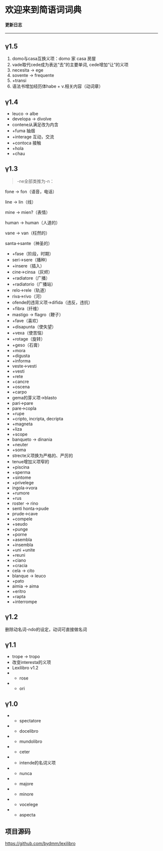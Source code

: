 # 欢迎来到简语词词典

#### 更新日志

***

## γ1.5
1. domo与casa互换义项：domo 家 casa 房屋
2. vade取代cede成为表达“去”的主要单词, cede增加“让”的义项
3. necesita → ege
4. sovente → frequente
5. +transi
6. 语法书增加经历体habe + v.相关内容（动词章）


## γ1.4

* leuco → albe
* developa → divolve
* contene从满足改为内含
* +fuma 抽烟
* +interage 互动，交流
* +contoca 接触
* +hola
* +chau

## γ1.3

> -ne全部类推为-n：

fone → fon（语音，电话）

line → lin（线）

mine → mien?（表情）

human → human（人道的）

vane → van（枉然的）

santa→sante（神圣的）

* +fase（阶段，时期）
* seri→sere（播种）
* +insere（插入）
* cine→cinsa（灰烬）
* +radiatore（广播）
* +radiatorio（广播站）
* relo→rele（轨道）
* riva→rivo（河）
* ofende的违背义项→difida（违反，违抗）
* +fibra（纤维）
* mastigo → flagro（鞭子）
* +fave（喜欢）
* +disapunta（使失望）
* +vexa（使苦恼）
* +rotage（旋转）
* +geso（石膏）
* +mora
* +digusta
* +informa
* veste→vesti
* +vesti
* +rete
* +cancre
* +oscena
* +carpo
* gema的芽义项→blasto
* pari→pare
* pare→copla
* +rupe
* +cripto, incripta, decripta
* +magneta
* +liza
* +scope
* banqueto → dinania
* +neuter
* +soma
* strecte义项换为严格的、严厉的
* tenue增加义项窄的
* +piscina
* +sperma
* +sintome
* +privelege
* ingola→vora
* +rumore
* +rus
* roster → rino
* senti honta→pude
* prude→cave
* +compele
* +seudo
* +punge
* +porne
* +asembla
* +insembla
* +uni +unite
* +reuni
* +ciano
* +cracia
* cela → cito
* blanque → leuco
* +pato
* aimia → aima
* +eritro
* +rapta
* +interrompe

## γ1.2

删除动名词-ndo的设定，动词可直接做名词

## γ1.1

* trope → tropo
* 改变interesta的义项
* Lexilibro v1.2
* + rose
* + ori

## γ1.0

* + spectatore
* + docelibro
* + mundolibro
* + ceter
* + intende的名词义项
* + nunca
* + majore
* + minore
* + vocelege
* + aspecta

## 项目源码

https://github.com/bydmm/lexilibro
